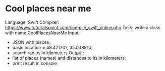 # Cool places near me

Language: Swift
Compiler: https://www.tutorialspoint.com/compile_swift_online.php
Task: write a class with name CoolPlacesNearMe
Input:
- JSON with places;
- basic location = 48.471207, 35.038810;
- search radius in kilometers
Output:
- list of places (names) and distances to its in kilometers;
- print result in console
